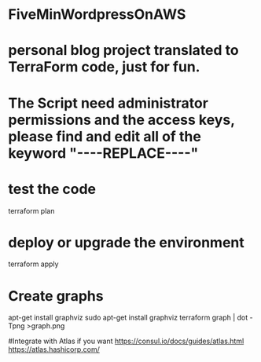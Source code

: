 # FiveMinWordpressOnAWS
# personal blog project translated to TerraForm code, just for fun.


# The Script need administrator permissions and the access keys, please find and edit all of the keyword "----REPLACE----"

# test the code
terraform plan

# deploy or upgrade the environment
terraform apply

# Create graphs
apt-get install graphviz
sudo apt-get install graphviz
terraform graph | dot -Tpng >graph.png

#Integrate with Atlas if you want
https://consul.io/docs/guides/atlas.html
https://atlas.hashicorp.com/

